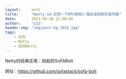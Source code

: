 ```yaml
---
layout:     post
title:      "Netty-14-实现一个RPC框架3-服务发现和负载均衡"
date:       2021-09-28 12:00:00
author:     "LSJ"
header-img: "img/post-bg-2015.jpg"
tags:
    - 拉钩
    - Netty
    - 拉钩Netty
---
```




Netty的经典实用：蚂蚁的SoFABolt 

网址：https://github.com/sofastack/sofa-bolt







